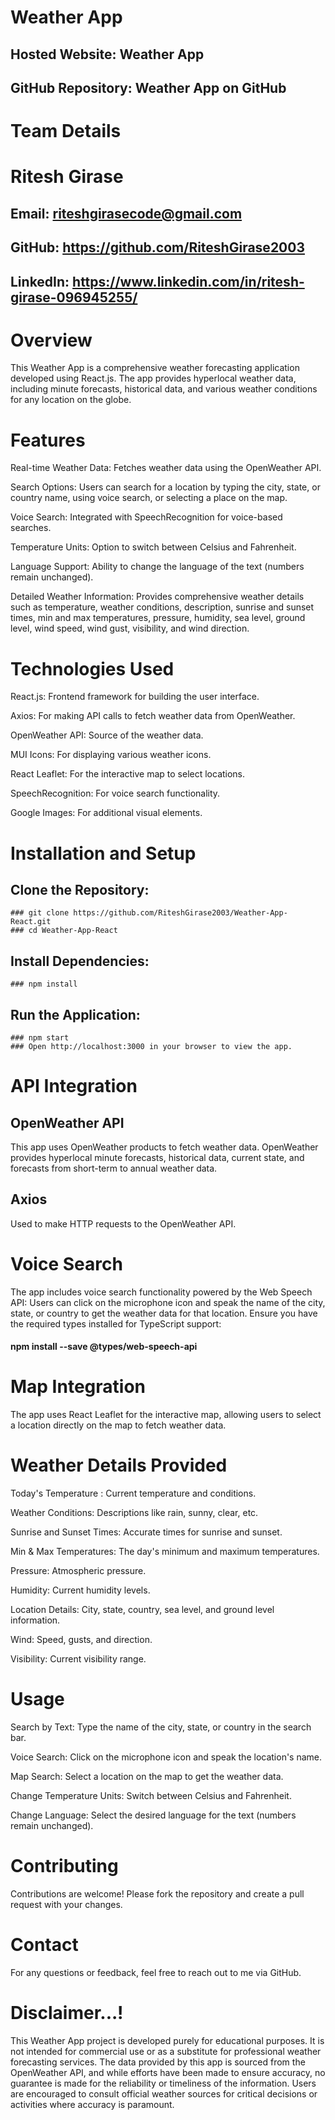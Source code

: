 # Weather App
## Hosted Website: Weather App

## GitHub Repository: Weather App on GitHub

# Team Details
# Ritesh Girase
## Email: riteshgirasecode@gmail.com
## GitHub: https://github.com/RiteshGirase2003
## LinkedIn: https://www.linkedin.com/in/ritesh-girase-096945255/

# Overview
This Weather App is a comprehensive weather forecasting application developed using React.js. The app provides hyperlocal weather data, including minute forecasts, historical data, and various weather conditions for any location on the globe.

# Features
Real-time Weather Data: Fetches weather data using the OpenWeather API.

Search Options: Users can search for a location by typing the city, state, or country name, using voice search, or selecting a place on the map.

Voice Search: Integrated with SpeechRecognition for voice-based searches.

Temperature Units: Option to switch between Celsius and Fahrenheit.

Language Support: Ability to change the language of the text (numbers remain unchanged).

Detailed Weather Information: Provides comprehensive weather details such as temperature, weather conditions, description, sunrise and sunset times, min and max temperatures, pressure, humidity, sea level, ground level, wind speed, wind gust, visibility, and wind direction.

# Technologies Used
React.js: Frontend framework for building the user interface.

Axios: For making API calls to fetch weather data from OpenWeather.

OpenWeather API: Source of the weather data.

MUI Icons: For displaying various weather icons.

React Leaflet: For the interactive map to select locations.

SpeechRecognition: For voice search functionality.

Google Images: For additional visual elements.

# Installation and Setup
  ## Clone the Repository:
    ### git clone https://github.com/RiteshGirase2003/Weather-App-React.git
    ### cd Weather-App-React
  ## Install Dependencies:
    ### npm install
  ## Run the Application:
    ### npm start
    ### Open http://localhost:3000 in your browser to view the app.
# API Integration
## OpenWeather API
This app uses OpenWeather products to fetch weather data. OpenWeather provides hyperlocal minute forecasts, historical data, current state, and forecasts from short-term to annual weather data.
## Axios
Used to make HTTP requests to the OpenWeather API.

# Voice Search
The app includes voice search functionality powered by the Web Speech API:
Users can click on the microphone icon and speak the name of the city, state, or country to get the weather data for that location. Ensure you have the required types installed for TypeScript support:
#### npm install --save @types/web-speech-api

# Map Integration
The app uses React Leaflet for the interactive map, allowing users to select a location directly on the map to fetch weather data.

# Weather Details Provided
Today's Temperature : Current temperature and conditions.

Weather Conditions: Descriptions like rain, sunny, clear, etc.

Sunrise and Sunset Times: Accurate times for sunrise and sunset.

Min & Max Temperatures: The day's minimum and maximum temperatures.

Pressure: Atmospheric pressure.

Humidity: Current humidity levels.

Location Details: City, state, country, sea level, and ground level information.

Wind: Speed, gusts, and direction.

Visibility: Current visibility range.

# Usage
Search by Text: Type the name of the city, state, or country in the search bar.

Voice Search: Click on the microphone icon and speak the location's name.

Map Search: Select a location on the map to get the weather data.

Change Temperature Units: Switch between Celsius and Fahrenheit.

Change Language: Select the desired language for the text (numbers remain unchanged).

# Contributing
Contributions are welcome! Please fork the repository and create a pull request with your changes.


# Contact
For any questions or feedback, feel free to reach out to me via GitHub.



# Disclaimer...!
This Weather App project is developed purely for educational purposes. It is not intended for commercial use or as a substitute for professional weather forecasting services. The data provided by this app is sourced from the OpenWeather API, and while efforts have been made to ensure accuracy, no guarantee is made for the reliability or timeliness of the information. Users are encouraged to consult official weather sources for critical decisions or activities where accuracy is paramount.
